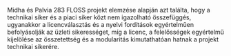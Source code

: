 
Midha és Palvia 283 FLOSS projekt elemzése alapján azt találta, hogy a technikai siker és a piaci siker közt nem igazolható összefüggés, ugyanakkor a licencválasztás és a nyelvi fordítások egyértelműen befolyásolják az üzleti sikerességet, míg a licenc, a felelősségek egyértelmű kijelölése az összetettség és a modularitás kimutathatóan hatnak a projekt technikai sikerére. 

